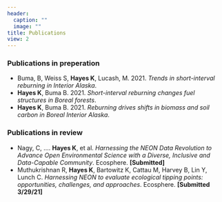 ```yaml
---
header:
  caption: ""
  image: ""
title: Publications
view: 2
---
```


### Publications in preperation
- Buma, B, Weiss S, **Hayes K**, Lucash, M. 2021. *Trends in short-interval reburning in Interior Alaska*. 
- **Hayes K**, Buma B. 2021. *Short-interval reburning changes fuel structures in Boreal forests*.
- **Hayes K**, Buma B. 2021. *Reburning drives shifts in biomass and soil carbon in Boreal Interior Alaska*.

### Publications in review
- Nagy, C, .... **Hayes K**, et al. *Harnessing the NEON Data Revolution to Advance Open Environmental Science with a Diverse, Inclusive and Data-Capable Community*. Ecosphere. **[Submitted]**
- Muthukrishnan R, **Hayes K**, Bartowitz K, Cattau M, Harvey B, Lin Y, Lunch C. *Harnessing NEON to evaluate ecological tipping points: opportunities, challenges, and approaches*. Ecosphere. **[Submitted 3/29/21]**
